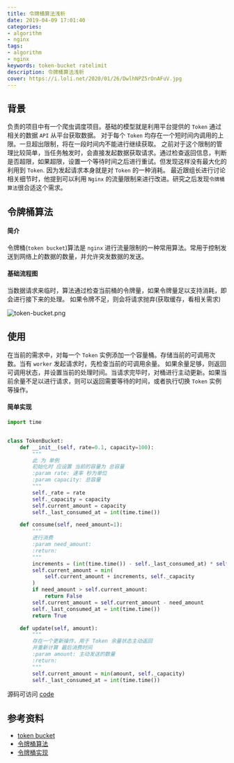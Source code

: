 ```yaml
---
title: 令牌桶算法浅析
date: 2019-04-09 17:01:40
categories:
- algorithm
- nginx
tags:
- algorithm
- nginx
keywords: token-bucket ratelimit
description: 令牌桶算法浅析
cover: https://i.loli.net/2020/01/26/DwlhNPZ5rOnAFuV.jpg
---
```


## 背景

负责的项目中有一个爬虫调度项目。基础的模型就是利用平台提供的 `Token` 通过相关的数据 `API` 从平台获取数据。
对于每个 `Token` 均存在一个短时间内调用的上限。一旦超出限制，将在一段时间内不能进行继续获取。
之前对于这个限制的管理比较简单，当任务触发时，会直接发起数据获取请求。通过检查返回信息，判断是否超限，如果超限，设置一个等待时间之后进行重试。但发现这样没有最大化的利用到 `Token`. 因为发起请求本身就是对 `Token` 的一种消耗。
最近跟组长进行讨论相关细节时，他提到可以利用 `Nginx` 的流量限制来进行改进。研究之后发现`令牌桶算法`很合适这个需求。

## 令牌桶算法

#### 简介

令牌桶(`token bucket`)算法是 `nginx` 进行流量限制的一种常用算法。常用于控制发送到网络上的数据的数量，并允许突发数据的发送。

#### 基础流程图

当数据请求来临时，算法通过检查当前桶的令牌量，如果令牌量足以支持消耗，即会进行接下来的处理。
如果令牌不足，则会将请求抛弃(获取缓存，看相关需求)

![token-bucket.png](https://i.loli.net/2020/01/26/lE69Vhb3L72XyY5.png)

## 使用

在当前的需求中，对每一个 `Token` 实例添加一个容量桶。存储当前的可调用次数。当有 `worker` 发起请求时，先检查当前的可调用余量。
如果余量足够，则返回可调用状态，并设置当前的处理时间。当请求完毕时，对桶进行主动更新。如果当前余量不足以进行请求，则可以返回需要等待的时间，或者执行切换 `Token` 实例等操作。

#### 简单实现


``` python
import time


class TokenBucket:
    def __init__(self, rate=0.1, capacity=100):
        """
        此 为 单例
        初始化时 应设置 当前的容量为 总容量
        :param rate: 速率 秒为单位
        :param capacity: 总容量
        """
        self._rate = rate
        self._capacity = capacity
        self.current_amount = capacity
        self._last_consumed_at = int(time.time())

    def consume(self, need_amount=1):
        """
        进行消费
        :param need_amount:
        :return:
        """
        increments = (int(time.time()) - self._last_consumed_at) * self._rate
        self.current_amount = min(
            self.current_amount + increments, self._capacity
        )
        if need_amount > self.current_amount:
            return False
        self.current_amount = self.current_amount - need_amount
        self._last_consumed_at = int(time.time())
        return True

    def update(self, amount):
        """
        存在一个更新操作，用于 Token 余量状态主动返回
        并重新计算 最后消费时间
        :param amount: 主动发送的数量
        :return:
        """
        self.current_amount = min(amount, self._capacity)
        self._last_consumed_at = int(time.time())

```

源码可访问 [code](https://github.com/MerleLiuKun/my-python/blob/master/crawler/distributor/token_bucket.py)


## 参考资料

- [token bucket](https://en.wikipedia.org/wiki/Token_bucket)
- [令牌桶算法](https://baike.baidu.com/item/%E4%BB%A4%E7%89%8C%E6%A1%B6%E7%AE%97%E6%B3%95)
- [令牌桶实现](https://juejin.im/post/5ab10045518825557005db65)
